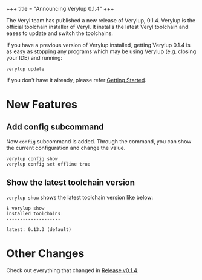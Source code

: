 +++
title = "Announcing Verylup 0.1.4"
+++

The Veryl team has published a new release of Verylup, 0.1.4.
Verylup is the official toolchain installer of Veryl.
It installs the latest Veryl toolchain and eases to update and switch the toolchains.

If you have a previous version of Verylup installed, getting Verylup 0.1.4 is as easy as stopping any programs which may be using Verylup (e.g. closing your IDE) and running:

```
verylup update
```

If you don't have it already, please refer [Getting Started](https://doc.veryl-lang.org/book/03_getting_started/01_installation.html).

# New Features

## Add config subcommand

Now `config` subcommand is added.
Through the command, you can show the current configuration and change the value.

```
verylup config show
verylup config set offline true
```

## Show the latest toolchain version

`verylup show` shows the latest toolchain version like below:

```
$ verylup show
installed toolchains
--------------------

latest: 0.13.3 (default)
```

# Other Changes

Check out everything that changed in [Release v0.1.4](https://github.com/veryl-lang/verylup/releases/tag/v0.1.4).
